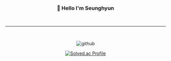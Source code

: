 <div align="center">
<h3> 👋 Hello I'm Seunghyun </h3>
</div>
<br>
<hr>
<br>

<div align="center">
  
![github](https://github.com/hyun907/hyun907/assets/159671505/ed377e65-395d-45d1-ae69-8ec2a6f58c66)

[![Solved.ac Profile](http://mazassumnida.wtf/api/v2/generate_badge?boj=hyun907)](https://solved.ac/hyun907/)

</div>
